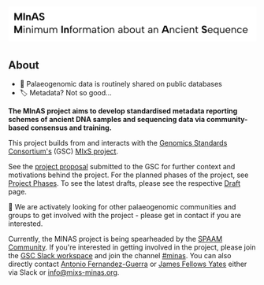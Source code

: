 # ![Interim MInAS logo](assets/images/banner_object.svg)

## About

- 💾 Palaeogenomic data is routinely shared on public databases
- 🏷️ Metadata? Not so good…

**The MInAS project aims to develop standardised metadata reporting schemes of ancient DNA samples and sequencing data via community-based consensus and training.**

This project builds from and interacts with the [Genomics Standards Consortium's](https://www.gensc.org/) (GSC) [MIxS project](https://www.gensc.org/pages/standards-intro.html).

See the [project proposal](/proposal) submitted to the GSC for further context and motivations behind the project. For the planned phases of the project, see [Project Phases](/phases). To see the latest drafts, please see the respective [Draft](/draft) page.

🤝 We are activately looking for other palaeogenomic communities and groups to get involved with the project - please get in contact if you are interested.

Currently, the MINAS project is being spearheaded by the [SPAAM Community](https://spaam-community.github.io).
If you're interested in getting involved in the project, please join the [GSC Slack workspace](https://join.slack.com/t/gsc-vpc4453/shared_invite/zt-1xkho921f-NeTTzLUS~cSF4HBkOSXFQg) and join the channel [#minas](https://gsc-vpc4453.slack.com/archives/C05DHBCFTCP).
You can also directly contact [Antonio Fernandez-Guerra](https://globe.ku.dk/research/geogenetics/microbial-ecogenomics-group/) or [James Fellows Yates](https://www.eva.mpg.de/archaeogenetics/staff/james-fellows-yates/) either via Slack or [info@mixs-minas.org](mailto:info@mixs-minas.org).
